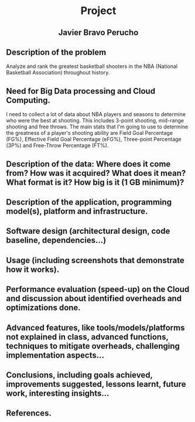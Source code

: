 <h1 align="center"><b>Project</b></h1>

<h2 align="center"><b>Javier Bravo Perucho</b></h2>

## Description of the problem
Analyze and rank the greatest basketball shooters in the NBA (National Basketball Association) throughout history.

## Need for Big Data processing and Cloud Computing.
I need to collect a lot of data about NBA players and seasons to determine who were the best at shooting. This includes 3-point shooting, mid-range shooting and free throws.
The main stats that I'm going to use to determine the greatness of a player's shooting ability are Field Goal Percentage (FG%), Effective Field Goal Percentage (eFG%), Three-point Percentage (3P%)
and Free-Throw Percentage (FT%).

## Description of the data: Where does it come from? How was it acquired? What does it mean? What format is it? How big is it (1 GB minimum)?
## Description of the application, programming model(s), platform and infrastructure.
## Software design (architectural design, code baseline, dependencies…)
## Usage (including screenshots that demonstrate how it works).
## Performance evaluation (speed-up) on the Cloud and discussion about identified overheads and optimizations done.
## Advanced features, like tools/models/platforms not explained in class, advanced functions, techniques to mitigate overheads, challenging implementation aspects...
## Conclusions, including goals achieved, improvements suggested, lessons learnt, future work, interesting insights…
## References.
